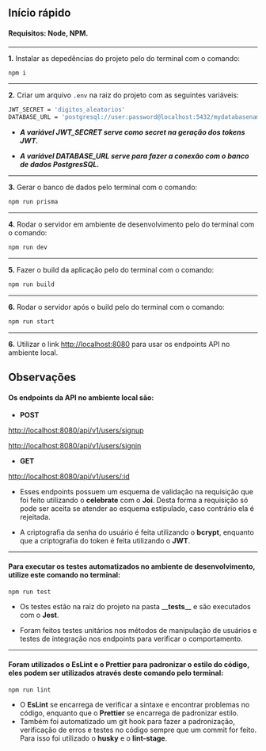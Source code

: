 ## Início rápido

#### Requisitos: Node, NPM.

---

**1.** Instalar as depedências do projeto pelo do terminal com o comando:

```bash
npm i
```

---

**2.** Criar um arquivo `.env` na raiz do projeto com as seguintes variáveis:

```bash
JWT_SECRET = 'digitos_aleatorios'
DATABASE_URL = 'postgresql://user:password@localhost:5432/mydatabasename'
```

- **_A variável JWT_SECRET serve como secret na geração dos tokens JWT._**

- **_A variável DATABASE_URL serve para fazer a conexão com o banco de dados PostgresSQL._**

---

**3.** Gerar o banco de dados pelo terminal com o comando:

```bash
npm run prisma
```

---

**4.** Rodar o servidor em ambiente de desenvolvimento pelo do terminal com o comando:

```bash
npm run dev
```

---

**5.** Fazer o build da aplicação pelo do terminal com o comando:

```bash
npm run build
```

---

**6.** Rodar o servidor após o build pelo do terminal com o comando:

```bash
npm run start
```

---

**6.** Utilizar o link [http://localhost:8080](http://localhost:8080) para usar os endpoints API no ambiente local.


## Observações

#### Os endpoints da API no ambiente local são:

- **POST**

[http://localhost:8080/api/v1/users/signup](http://localhost:8080/api/v1/users/signup)

[http://localhost:8080/api/v1/users/signin](http://localhost:8080/api/v1/users/signin)

- **GET**

[http://localhost:8080/api/v1/users/:id](http://localhost:8080/api/v1/users/:id)

- Esses endpoints possuem um esquema de validação na requisição que foi feito utilizando o __celebrate__ com o __Joi__. Desta forma a requisição só pode ser aceita se atender ao esquema estipulado, caso contrário ela é rejeitada.

- A criptografia da senha do usuário é feita utilizando o __bcrypt__, enquanto que a criptografia do token é feita utilizando o __JWT__.

---

#### Para executar os testes automatizados no ambiente de desenvolvimento, utilize este comando no terminal:

```bash
npm run test
```
- Os testes estão na raiz do projeto na pasta \_\___tests____ e são executados com o __Jest__.

- Foram feitos testes unitários nos métodos de manipulação de usuários e testes de integração nos endpoints para verificar o comportamento.

---

#### Foram utilizados o EsLint e o Prettier para padronizar o estilo do código, eles podem ser utilizados através deste comando pelo terminal: 

```bash
npm run lint
```

- O __EsLint__ se encarrega de verificar a sintaxe e encontrar problemas no código, enquanto que o __Prettier__ se encarrega de padronizar estilo.
- Também foi automatizado um git hook para fazer a padronização, verificação de erros e testes no código sempre que um commit for feito. Para isso foi utilizado o __husky__ e o __lint-stage__.